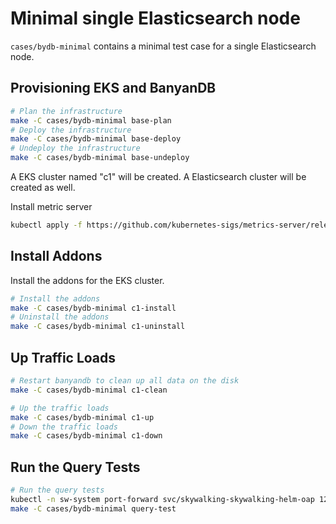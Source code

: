 # Minimal single Elasticsearch node

`cases/bydb-minimal` contains a minimal test case for a single Elasticsearch node.

## Provisioning EKS and BanyanDB

```bash
# Plan the infrastructure
make -C cases/bydb-minimal base-plan
# Deploy the infrastructure
make -C cases/bydb-minimal base-deploy
# Undeploy the infrastructure
make -C cases/bydb-minimal base-undeploy
```

A EKS cluster named "c1" will be created. A Elasticsearch cluster will be created as well.

Install metric server

```bash
kubectl apply -f https://github.com/kubernetes-sigs/metrics-server/releases/latest/download/high-availability-1.21+.yaml
```

## Install Addons

Install the addons for the EKS cluster.

```bash
# Install the addons
make -C cases/bydb-minimal c1-install
# Uninstall the addons
make -C cases/bydb-minimal c1-uninstall
```

## Up Traffic Loads

```bash
# Restart banyandb to clean up all data on the disk
make -C cases/bydb-minimal c1-clean

# Up the traffic loads
make -C cases/bydb-minimal c1-up
# Down the traffic loads
make -C cases/bydb-minimal c1-down
```

## Run the Query Tests

```bash
# Run the query tests
kubectl -n sw-system port-forward svc/skywalking-skywalking-helm-oap 12800:12800
make -C cases/bydb-minimal query-test
```
